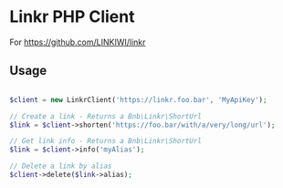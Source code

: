 # Linkr PHP Client

For https://github.com/LINKIWI/linkr

## Usage

```php

$client = new LinkrClient('https://linkr.foo.bar', 'MyApiKey');

// Create a link - Returns a Bnb\Linkr\ShortUrl
$link = $client->shorten('https://foo.bar/with/a/very/long/url');

// Get link info - Returns a Bnb\Linkr\ShortUrl
$link = $client->info('myAlias');

// Delete a link by alias
$client->delete($link->alias);

```